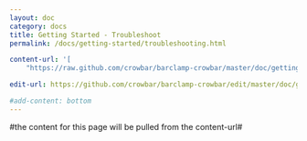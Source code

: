 ```yaml
---
layout: doc
category: docs
title: Getting Started - Troubleshoot
permalink: /docs/getting-started/troubleshooting.html

content-url: '[
    "https://raw.github.com/crowbar/barclamp-crowbar/master/doc/gettingstarted/3000_additional_info.md"]'

edit-url: https://github.com/crowbar/barclamp-crowbar/edit/master/doc/gettingstarted/3000_additional_info.md

#add-content: bottom
---
```


#the content for this page will be pulled from the content-url#


